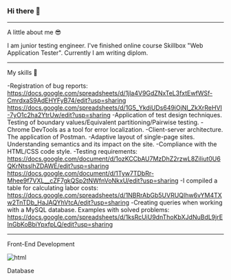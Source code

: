 ### Hi there 👋
____________________________________________________________________________________________________________________________________________________________________
A little about me 😎

I am junior testing engineer. I've finished online course Skillbox "Web Application Tester". Currently I am writing diplom.
____________________________________________________________________________________________________________________________________________________________________

My skills 💪

-Registration of bug reports: https://docs.google.com/spreadsheets/d/1jla4V9GdZNxTeL3fxtEwfWSf-CmrdxaS9AdEHYFyB74/edit?usp=sharing
                              https://docs.google.com/spreadsheets/d/1G5_YkdiUDs649iOjNI_ZkXrReHVI-7yO1c2ha2YtrUw/edit?usp=sharing
-Application of test design techniques. Testing of boundary values/Equivalent partitioning/Pairwise testing.
-Chrome DevTools as a tool for error localization.
-Client-server architecture. The application of Postman. 
-Adaptive layout of single-page sites. Understanding semantics and its impact on the site. 
-Compliance with the HTML/CSS code style.
-Testing requirements:  https://docs.google.com/document/d/1ozKCCbAU7MzDhZ2rzwL8ZiIiut0U6QKrNtsslhZDAWE/edit?usp=sharing
                        https://docs.google.com/document/d/1Tyw7TDbRr-Mhee9f7VXL__cZF7gkQSp2tNWfnVoNkxU/edit?usp=sharing
-I compiled a table for calculating labor costs: https://docs.google.com/spreadsheets/d/1NBRrAbGb5UVRUQIhw6vYM4TXw2TnTDb_HaJAQYhVtcA/edit?usp=sharing
-Сreating queries when working with a MySQL database. Examples with solved problems:   https://docs.google.com/spreadsheets/d/1ksRcUiU9dnThoKbXJdNuBdL9jrEInGbKoBbiYpxfpLQ/edit?usp=sharing
____________________________________________________________________________________________________________________________________________________________________

Front-End Development

![html](https://img.shields.io/badge/html-000000?style=for-the-badge&logo=html&logoColor=#E34F26)


Database

